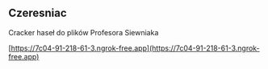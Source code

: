 
## Czeresniac

Cracker haseł do plików Profesora Siewniaka

[https://7c04-91-218-61-3.ngrok-free.app](https://7c04-91-218-61-3.ngrok-free.app)
